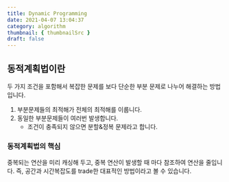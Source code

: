 ```yaml
---
title: Dynamic Programming
date: 2021-04-07 13:04:37
category: algorithm
thumbnail: { thumbnailSrc }
draft: false
---
```


## 동적계획법이란

두 가지 조건을 포함해서 복잡한 문제를 보다 단순한 부분 문제로 나누어 해결하는 방법입니다.

1. 부분문제들의 최적해가 전체의 최적해를 이룹니다.
2. 동일한 부분문제들이 여러번 발생합니다.
   - 조건이 충족되지 않으면 분할&정복 문제라고 합니다.

### 동적계획법의 핵심

중복되는 연산을 미리 캐싱해 두고, 중복 연산이 발생할 때 마다 참조하여 연산을 줄입니다. 즉, 공간과 시간복잡도를 trade한 대표적인 방법이라고 볼 수 있습니다.
